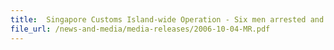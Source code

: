 ```yaml
---
title: 	Singapore Customs Island-wide Operation - Six men arrested and over 100,000 packets duty-unpaid cigarettes seized
file_url: /news-and-media/media-releases/2006-10-04-MR.pdf
---
```

